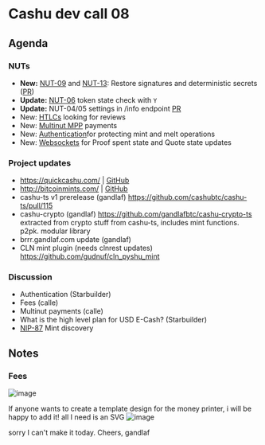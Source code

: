 # Cashu dev call 08

## Agenda

### NUTs
- **New:** [NUT-09](https://github.com/cashubtc/nuts/blob/main/09.md) and [NUT-13](https://github.com/cashubtc/nuts/blob/main/13.md): Restore signatures and deterministic secrets ([PR](https://github.com/cashubtc/nuts/pull/87))
- **Update:** [NUT-06](https://github.com/cashubtc/nuts/pull/93) token state check with `Y`
- **Update:** NUT-04/05 settings in /info endpoint [PR](https://github.com/cashubtc/nuts/pull/82)
- New: [HTLCs](https://github.com/cashubtc/nuts/pull/104) looking for reviews
- New: [Multinut MPP](https://github.com/cashubtc/nuts/pull/103) payments
- New: [Authentication](https://github.com/cashubtc/nuts/pull/106)for protecting mint and melt operations
- New: [Websockets](https://github.com/cashubtc/nuts/pull/98) for Proof spent state and Quote state updates

### Project updates
- https://quickcashu.com/ | [GitHub](https://github.com/MakePrisms/quick-cashu)
- http://bitcoinmints.com/ | [GitHub](https://github.com/MakePrisms/bitcoinmints)
- cashu-ts v1 prerelease (gandlaf)
https://github.com/cashubtc/cashu-ts/pull/115
- cashu-crypto (gandlaf) https://github.com/gandlafbtc/cashu-crypto-ts extracted from crypto stuff from cashu-ts, includes mint functions. p2pk. modular library
- brrr.gandlaf.com update (gandlaf)
- CLN mint plugin (needs clnrest updates) https://github.com/gudnuf/cln_pyshu_mint

### Discussion
- Authentication (Starbuilder)
- Fees (calle)
- Multinut payments (calle)
- What is the high level plan for USD E-Cash? (Starbuilder)
- [NIP-87](https://github.com/benthecarman/nips/blob/ecash-mint-discover/87.md) Mint discovery

## Notes

### Fees
![image](https://hackmd.io/_uploads/rk1D7GmkA.png)

If anyone wants to create a template design for the money printer, i will be happy to add it! all I need is an SVG
![image](https://hackmd.io/_uploads/B1ooEe7JA.png)

sorry I can't make it today. Cheers,
gandlaf

